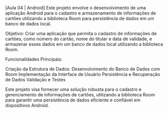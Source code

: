 [Aula 04 | Android] Este projeto envolve o desenvolvimento de uma aplicação Android para o cadastro e armazenamento de informações de cartões utilizando a biblioteca Room para persistência de dados em um banco de dados local.

Objetivo:
Criar uma aplicação que permita o cadastro de informações de cartões, como número do cartão, nome do titular e data de validade, e armazenar esses dados em um banco de dados local utilizando a biblioteca Room.

Funcionalidades Principais:

Criação da Estrutura de Dados:
Desenvolvimento do Banco de Dados com Room
Implementação da Interface de Usuário
Persistência e Recuperação de Dados
Validação e Testes

Este projeto visa fornecer uma solução robusta para o cadastro e gerenciamento de informações de cartões, utilizando a biblioteca Room para garantir uma persistência de dados eficiente e confiável em dispositivos Android.
